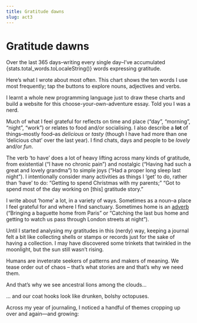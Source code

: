 ```yaml
---
title: Gratitude dawns  
slug: act3  
---
```

<script>  
    import stats from "$data/stats.json";  
    import WordsChart from "$components/charts/WordsChart.svelte";  
    import ThemeEvolutionChart from "$components/charts/ThemeEvolutionChart.svelte";  
    import Aside from "$components/Aside.svelte";  
    import WideImage from "$components/WideImage.svelte";

    import lionking from "$lib/assets/lion-king.gif";  
    import octopus from "$lib/assets/octopus.webp";  
</script>

# Gratitude dawns

Over the last 365 days–writing every single day–I’ve accumulated {stats.total_words.toLocaleString()} words expressing gratitude.

Here’s what I wrote about most often. This chart shows the ten words I use most frequently; tap the buttons to explore nouns, adjectives and verbs.

<WordsChart />

<Aside>I learnt a whole new programming language just to draw these charts and build a website for this choose-your-own-adventure essay. Told you I was a nerd.</Aside>

Much of what I feel grateful for reflects on time and place (“day”, “morning”, “night”, “work”) or relates to food and/or socialising. I also describe a **lot** of things–mostly food–as *delicious* or *tasty* (though I have had more than one ‘delicious chat’ over the last year). I find chats, days and people to be *lovely* and/or *fun*.

The verb ‘to have’ does a lot of heavy lifting across many kinds of gratitude, from existential (“I have no chronic pain”) and nostalgic (“Having had such a great and lovely grandma”) to simple joys (“Had a proper long sleep last night”). I intentionally consider many activities as things I ‘get’ to do, rather than ‘have’ to do: “Getting to spend Christmas with my parents;” “Got to spend most of the day working on \[this\] gratitude story.”

I write about ‘home’ a lot, in a variety of ways. Sometimes as a noun–a place I feel grateful for and where I find sanctuary. Sometimes home is an [adverb](https://english.stackexchange.com/questions/511146/is-the-word-home-never-an-adverb) (“Bringing a baguette home from Paris” or “Catching the last bus home and getting to watch us pass through London streets at night”).

Until I started analysing my gratitudes in this (nerdy) way, keeping a journal felt a bit like collecting shells or stamps or records just for the sake of having a collection. I may have discovered some trinkets that twinkled in the moonlight, but the sun still wasn’t rising.

Humans are inveterate seekers of patterns and makers of meaning. We tease order out of chaos – that’s what stories are and that’s why we need them.

<Aside>  
And that’s why we see ancestral lions among the clouds...

<WideImage src={lionking} alt="Animated GIF of the Mufasa in the clouds from the Lion King" width=100 aside />

... and our coat hooks look like drunken, bolshy octopuses.

<WideImage src={octopus} alt="Coat hook, or drunken octopus?" caption="Source: <a href='https://www.reddit.com/r/meme/comments/f3sejy/drunk_octopus_wants_to_fight/\#lightbox'>Reddit</a>" width=5 />  
</Aside>

Across my year of journaling, I noticed a handful of themes cropping up over and again—and growing:

<ThemeEvolutionChart />


